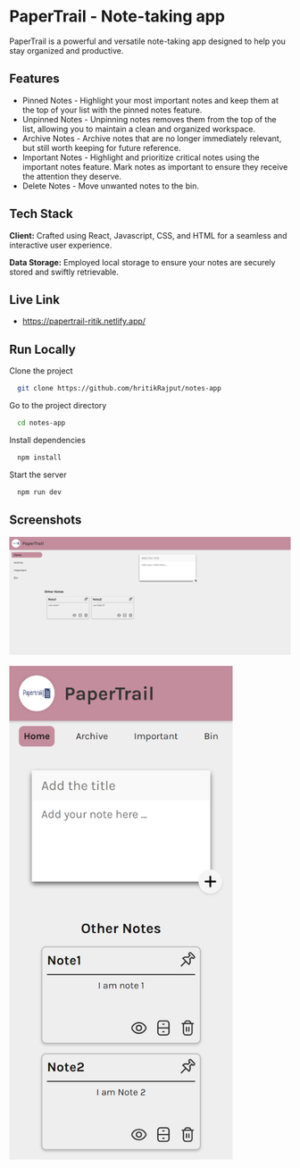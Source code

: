 # PaperTrail - Note-taking app

PaperTrail is a powerful and versatile note-taking app designed to help you stay organized and productive.

## Features

- Pinned Notes - Highlight your most important notes and keep them at the top of your list with the pinned notes feature.
- Unpinned Notes - Unpinning notes removes them from the top of the list, allowing you to maintain a clean and organized workspace.
- Archive Notes - Archive notes that are no longer immediately relevant, but still worth keeping for future reference.
- Important Notes - Highlight and prioritize critical notes using the important notes feature. Mark notes as important to ensure they receive the attention they deserve.
- Delete Notes - Move unwanted notes to the bin.

## Tech Stack

**Client:** Crafted using React, Javascript, CSS, and HTML for a seamless and interactive user experience.

**Data Storage:** Employed local storage to ensure your notes are securely stored and swiftly retrievable.

## Live Link

- https://papertrail-ritik.netlify.app/

## Run Locally

Clone the project

```bash
  git clone https://github.com/hritikRajput/notes-app
```

Go to the project directory

```bash
  cd notes-app
```

Install dependencies

```bash
  npm install
```

Start the server

```bash
  npm run dev
```

## Screenshots

<img src="public/papertrail-desktop.png" alt="Preview Desktop version"/>
<br>
<br>
<img src="public/papertrail-mobile.png" alt="Preview mobile version" width="400"/>
